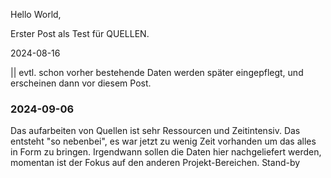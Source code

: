 Hello World,

Erster Post als Test für QUELLEN. 

2024-08-16

|| evtl. schon vorher bestehende Daten werden später eingepflegt, und erscheinen dann vor diesem Post. 

### 2024-09-06 

Das aufarbeiten von Quellen ist sehr Ressourcen und Zeitintensiv. Das entsteht "so nebenbei", es war jetzt zu wenig Zeit vorhanden um das alles in Form zu bringen. Irgendwann sollen die Daten hier nachgeliefert werden, momentan ist der Fokus auf den anderen Projekt-Bereichen. Stand-by 
